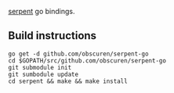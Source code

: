 [serpent](https://github.com/ethereum/serpent) go bindings.

## Build instructions

```
go get -d github.com/obscuren/serpent-go
cd $GOPATH/src/github.com/obscuren/serpent-go
git submodule init
git sumbodule update
cd serpent && make && make install
```
